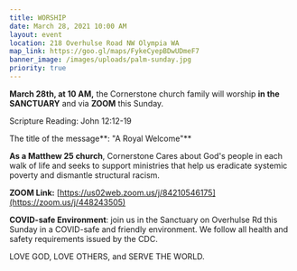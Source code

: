 ```yaml
---
title: WORSHIP
date: March 28, 2021 10:00 AM
layout: event
location: 218 Overhulse Road NW Olympia WA
map_link: https://goo.gl/maps/FykeCyepBDwUDmeF7
banner_image: /images/uploads/palm-sunday.jpg
priority: true
---
```

**March 28th, at 10 AM,** the Cornerstone church family will worship **in the SANCTUARY** and via **ZOOM** this Sunday.  

Scripture Reading: John 12:12-19

The title of the message**: "A Royal Welcome"**

**As a Matthew 25 church**, Cornerstone Cares about God's people in each walk of life and seeks to support ministries that help us eradicate systemic poverty and dismantle structural racism.

**ZOOM Link:** [https://us02web.zoom.us/j/84210546175](https://zoom.us/j/448243505)

**COVID-safe Environment**: join us in the Sanctuary on Overhulse Rd this Sunday in a COVID-safe and friendly environment. We follow all health and safety requirements issued by the CDC.

LOVE GOD, LOVE OTHERS, and SERVE THE WORLD.